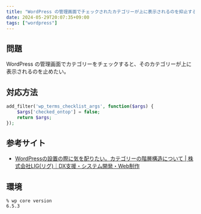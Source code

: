 ```yaml
---
title: "WordPress の管理画面でチェックされたカテゴリーが上に表示されるのを抑止する"
date: 2024-05-29T20:07:35+09:00
tags: ["wordpress"]
---
```


## 問題

WordPress の管理画面でカテゴリーをチェックすると、そのカテゴリーが上に表示されるのを止めたい。

## 対応方法


```php
add_filter('wp_terms_checklist_args', function($args) {
    $args['checked_ontop'] = false;
    return $args;
});
```

## 参考サイト

- [WordPressの設置の際に気を配りたい。カテゴリーの階層構造について | 株式会社LIG(リグ)｜DX支援・システム開発・Web制作](https://liginc.co.jp/programmer/archives/2931)

## 環境

```console
% wp core version
6.5.3
```
